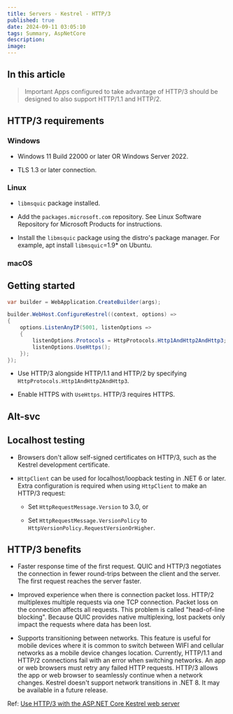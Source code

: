 ```yaml
---
title: Servers - Kestrel - HTTP/3
published: true
date: 2024-09-11 03:05:10
tags: Summary, AspNetCore
description: 
image:
---
```


## In this article

> Important
Apps configured to take advantage of HTTP/3 should be designed to also support HTTP/1.1 and HTTP/2.

## HTTP/3 requirements

### Windows

 - Windows 11 Build 22000 or later OR Windows Server 2022.

 - TLS 1.3 or later connection.

### Linux

 - ```libmsquic``` package installed.

 - Add the ```packages.microsoft.com``` repository. See Linux Software Repository for Microsoft Products for instructions.

 - Install the ```libmsquic``` package using the distro's package manager. For example, apt install ```libmsquic```=1.9* on Ubuntu.

### macOS

## Getting started

```csharp
var builder = WebApplication.CreateBuilder(args);

builder.WebHost.ConfigureKestrel((context, options) =>
{
    options.ListenAnyIP(5001, listenOptions =>
    {
        listenOptions.Protocols = HttpProtocols.Http1AndHttp2AndHttp3;
        listenOptions.UseHttps();
    });
});
```

 - Use HTTP/3 alongside HTTP/1.1 and HTTP/2 by specifying ```HttpProtocols.Http1AndHttp2AndHttp3```.

 - Enable HTTPS with ```UseHttps```. HTTP/3 requires HTTPS.

## Alt-svc

## Localhost testing

 - Browsers don't allow self-signed certificates on HTTP/3, such as the Kestrel development certificate.

 - ```HttpClient``` can be used for localhost/loopback testing in .NET 6 or later. Extra configuration is required when using ```HttpClient``` to make an HTTP/3 request:

   - Set ```HttpRequestMessage.Version``` to 3.0, or

   - Set ```HttpRequestMessage.VersionPolicy``` to ```HttpVersionPolicy.RequestVersionOrHigher```.

## HTTP/3 benefits

 - Faster response time of the first request. QUIC and HTTP/3 negotiates the connection in fewer round-trips between the client and the server. The first request reaches the server faster.

 - Improved experience when there is connection packet loss. HTTP/2 multiplexes multiple requests via one TCP connection. Packet loss on the connection affects all requests. This problem is called "head-of-line blocking". Because QUIC provides native multiplexing, lost packets only impact the requests where data has been lost.

 - Supports transitioning between networks. This feature is useful for mobile devices where it is common to switch between WIFI and cellular networks as a mobile device changes location. Currently, HTTP/1.1 and HTTP/2 connections fail with an error when switching networks. An app or web browsers must retry any failed HTTP requests. HTTP/3 allows the app or web browser to seamlessly continue when a network changes. Kestrel doesn't support network transitions in .NET 8. It may be available in a future release.

Ref: [Use HTTP/3 with the ASP.NET Core Kestrel web server](https://learn.microsoft.com/en-us/aspnet/core/fundamentals/servers/kestrel/http3?view=aspnetcore-8.0)